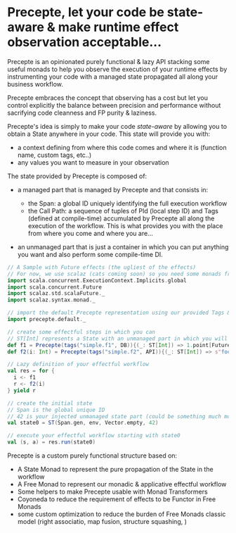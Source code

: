 # Precepte, let your code be state-aware & make runtime effect observation acceptable...

Precepte is an opinionated purely functional & lazy API stacking some useful monads to help you observe the execution of your runtime effects by instrumenting your code with a managed state propagated all along your business workflow.

Precepte embraces the concept that observing has a cost but let you control explicitly the balance between precision and performance without
sacrifying code cleanness and FP purity & laziness.

Precepte's idea is simply to make your code _state-aware_ by allowing you to obtain a State anywhere in your code.
This state will provide you with:
  - a context defining from where this code comes and where it is (function name, custom tags, etc..)
  - any values you want to measure in your observation

The state provided by Precepte is composed of:
  - a managed part that is managed by Precepte and that consists in:
      * the Span: a global ID uniquely identifying the full execution workflow
      * the Call Path: a sequence of tuples of PId (local step ID) and Tags (defined at compile-time)
                       accumulated by Precepte all along the execution of the workflow. This is what
                        provides you with the place from where you come and where you are...

  - an unmanaged part that is just a container in which you can put anything you want and also perform some compile-time DI.

```scala
// A Sample with Future effects (the ugliest of the effects)
// For now, we use scalaz (cats coming soon) so you need some monads from Scalaz
import scala.concurrent.ExecutionContext.Implicits.global
import scala.concurrent.Future
import scalaz.std.scalaFuture._
import scalaz.syntax.monad._

// import the default Precepte representation using our provided Tags & ManagedState type
import precepte.default._

// create some effectful steps in which you can
// ST[Int] represents a State with an unmanaged part in which you will inject an Int at execution 
def f1 = Precepte(tags("simple.f1", DB)){(_: ST[Int]) => 1.point[Future]}
def f2(i: Int) = Precepte(tags("simple.f2", API)){(_: ST[Int]) => s"foo $i".point[Future]}

// Lazy definition of your effectful workflow
val res = for {
  i <- f1
  r <- f2(i)
} yield r

// create the initial state
// Span is the global unique ID
// 42 is your injected unmanaged state part (could be something much more interesting ;))
val state0 = ST(Span.gen, env, Vector.empty, 42)

// execute your effectful workflow starting with state0
val (s, a) = res.run(state0)
```

Precepte is a custom purely functional structure based on:
  - A State Monad to represent the pure propagation of the State in the workflow
  - A Free Monad to represent our monadic & applicative effectful workflow
  - Some helpers to make Precepte usable with Monad Transformers
  - Coyoneda to reduce the requirement of effects to be Functor in Free Monads
  - some custom optimization to reduce the burden of Free Monads classic model (right associatio, map fusion, structure squashing, )
